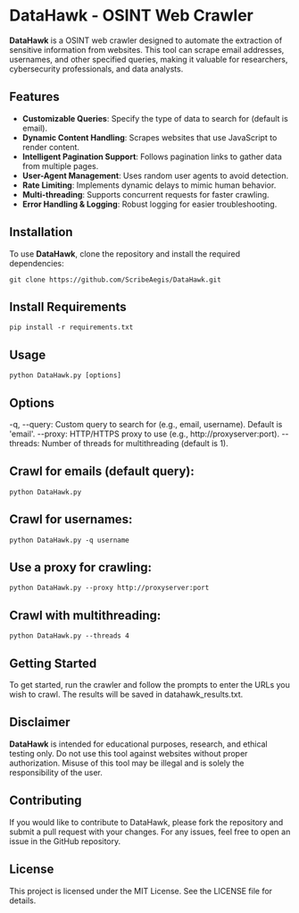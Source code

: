 # DataHawk - OSINT Web Crawler

**DataHawk** is a OSINT web crawler designed to automate the extraction of sensitive information from websites. This tool can scrape email addresses, usernames, and other specified queries, making it valuable for researchers, cybersecurity professionals, and data analysts.

## Features

- **Customizable Queries**: Specify the type of data to search for (default is email).
- **Dynamic Content Handling**: Scrapes websites that use JavaScript to render content.
- **Intelligent Pagination Support**: Follows pagination links to gather data from multiple pages.
- **User-Agent Management**: Uses random user agents to avoid detection.
- **Rate Limiting**: Implements dynamic delays to mimic human behavior.
- **Multi-threading**: Supports concurrent requests for faster crawling.
- **Error Handling & Logging**: Robust logging for easier troubleshooting.

## Installation

To use **DataHawk**, clone the repository and install the required dependencies:

```
git clone https://github.com/ScribeAegis/DataHawk.git
```
## Install Requirements
```
pip install -r requirements.txt
```
## Usage
```
python DataHawk.py [options]
```

## Options

-q, --query: Custom query to search for (e.g., email, username). Default is 'email'.
--proxy: HTTP/HTTPS proxy to use (e.g., http://proxyserver:port).
--threads: Number of threads for multithreading (default is 1).

## Crawl for emails (default query):
```
python DataHawk.py
```
## Crawl for usernames:
```
python DataHawk.py -q username
```
## Use a proxy for crawling:
```
python DataHawk.py --proxy http://proxyserver:port
```
## Crawl with multithreading:
```
python DataHawk.py --threads 4
```
## Getting Started
To get started, run the crawler and follow the prompts to enter the URLs you wish to crawl. The results will be saved in datahawk_results.txt.

## Disclaimer
**DataHawk** is intended for educational purposes, research, and ethical testing only. Do not use this tool against websites without proper authorization. Misuse of this tool may be illegal and is solely the responsibility of the user.

## Contributing
If you would like to contribute to DataHawk, please fork the repository and submit a pull request with your changes. For any issues, feel free to open an issue in the GitHub repository.

## License
This project is licensed under the MIT License. See the LICENSE file for details.
